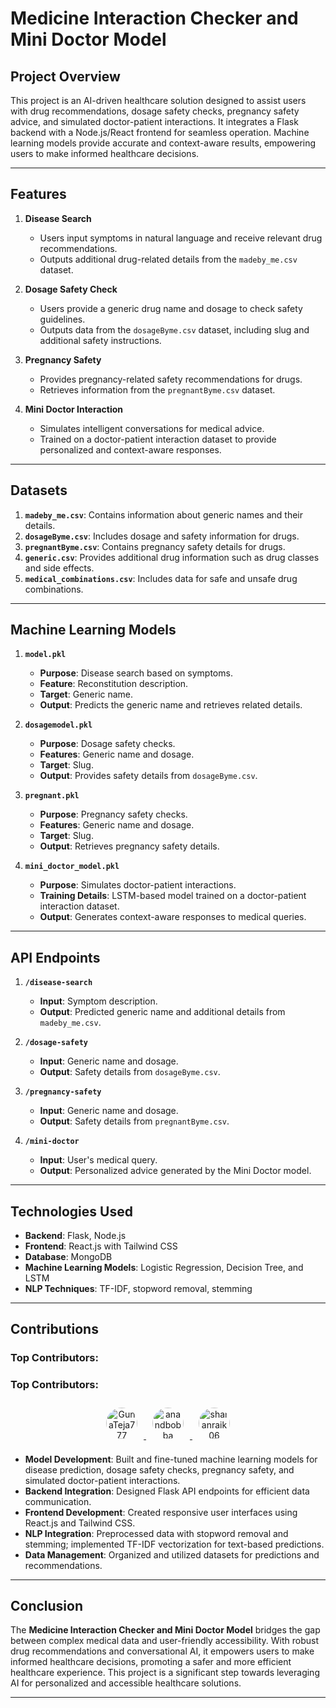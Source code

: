 # Medicine Interaction Checker and Mini Doctor Model

## Project Overview

This project is an AI-driven healthcare solution designed to assist users with drug recommendations, dosage safety checks, pregnancy safety advice, and simulated doctor-patient interactions. It integrates a Flask backend with a Node.js/React frontend for seamless operation. Machine learning models provide accurate and context-aware results, empowering users to make informed healthcare decisions.

---

## Features

1. **Disease Search**  
   - Users input symptoms in natural language and receive relevant drug recommendations.  
   - Outputs additional drug-related details from the `madeby_me.csv` dataset.  

2. **Dosage Safety Check**  
   - Users provide a generic drug name and dosage to check safety guidelines.  
   - Outputs data from the `dosageByme.csv` dataset, including slug and additional safety instructions.  

3. **Pregnancy Safety**  
   - Provides pregnancy-related safety recommendations for drugs.  
   - Retrieves information from the `pregnantByme.csv` dataset.  

4. **Mini Doctor Interaction**  
   - Simulates intelligent conversations for medical advice.  
   - Trained on a doctor-patient interaction dataset to provide personalized and context-aware responses.  

---

## Datasets

1. **`madeby_me.csv`**: Contains information about generic names and their details.  
2. **`dosageByme.csv`**: Includes dosage and safety information for drugs.  
3. **`pregnantByme.csv`**: Contains pregnancy safety details for drugs.  
4. **`generic.csv`**: Provides additional drug information such as drug classes and side effects.  
5. **`medical_combinations.csv`**: Includes data for safe and unsafe drug combinations.  

---

## Machine Learning Models

1. **`model.pkl`**  
   - **Purpose**: Disease search based on symptoms.  
   - **Feature**: Reconstitution description.  
   - **Target**: Generic name.  
   - **Output**: Predicts the generic name and retrieves related details.  

2. **`dosagemodel.pkl`**  
   - **Purpose**: Dosage safety checks.  
   - **Features**: Generic name and dosage.  
   - **Target**: Slug.  
   - **Output**: Provides safety details from `dosageByme.csv`.  

3. **`pregnant.pkl`**  
   - **Purpose**: Pregnancy safety checks.  
   - **Features**: Generic name and dosage.  
   - **Target**: Slug.  
   - **Output**: Retrieves pregnancy safety details.  

4. **`mini_doctor_model.pkl`**  
   - **Purpose**: Simulates doctor-patient interactions.  
   - **Training Details**: LSTM-based model trained on a doctor-patient interaction dataset.  
   - **Output**: Generates context-aware responses to medical queries.  

---

## API Endpoints

1. **`/disease-search`**  
   - **Input**: Symptom description.  
   - **Output**: Predicted generic name and additional details from `madeby_me.csv`.  

2. **`/dosage-safety`**  
   - **Input**: Generic name and dosage.  
   - **Output**: Safety details from `dosageByme.csv`.  

3. **`/pregnancy-safety`**  
   - **Input**: Generic name and dosage.  
   - **Output**: Safety details from `pregnantByme.csv`.  

4. **`/mini-doctor`**  
   - **Input**: User's medical query.  
   - **Output**: Personalized advice generated by the Mini Doctor model.  

---

## Technologies Used

- **Backend**: Flask, Node.js  
- **Frontend**: React.js with Tailwind CSS  
- **Database**: MongoDB  
- **Machine Learning Models**: Logistic Regression, Decision Tree, and LSTM  
- **NLP Techniques**: TF-IDF, stopword removal, stemming  

---

## Contributions

### Top Contributors:
### Top Contributors:
<p align="center">
  <a href="https://github.com/GunaTeja777">
    <img src="https://avatars.githubusercontent.com/u/99100703?s=64&v=4" alt="GunaTeja777" width="50" style="border-radius:50%; margin: 10px;">
  </a>
  <a href="https://github.com/anandbobba">
    <img src="https://avatars.githubusercontent.com/u/123456?s=64&v=4" alt="anandbobba" width="50" style="border-radius:50%; margin: 10px;">
  </a>
  <a href="https://github.com/sharanraik06">
    <img src="https://avatars.githubusercontent.com/u/89713575?s=64&v=4" alt="sharanraik06" width="50" style="border-radius:50%; margin: 10px;">
  </a>
</p>

- **Model Development**: Built and fine-tuned machine learning models for disease prediction, dosage safety checks, pregnancy safety, and simulated doctor-patient interactions.  
- **Backend Integration**: Designed Flask API endpoints for efficient data communication.  
- **Frontend Development**: Created responsive user interfaces using React.js and Tailwind CSS.  
- **NLP Integration**: Preprocessed data with stopword removal and stemming; implemented TF-IDF vectorization for text-based predictions.  
- **Data Management**: Organized and utilized datasets for predictions and recommendations.  

---

## Conclusion

The **Medicine Interaction Checker and Mini Doctor Model** bridges the gap between complex medical data and user-friendly accessibility. With robust drug recommendations and conversational AI, it empowers users to make informed healthcare decisions, promoting a safer and more efficient healthcare experience. This project is a significant step towards leveraging AI for personalized and accessible healthcare solutions.

---

